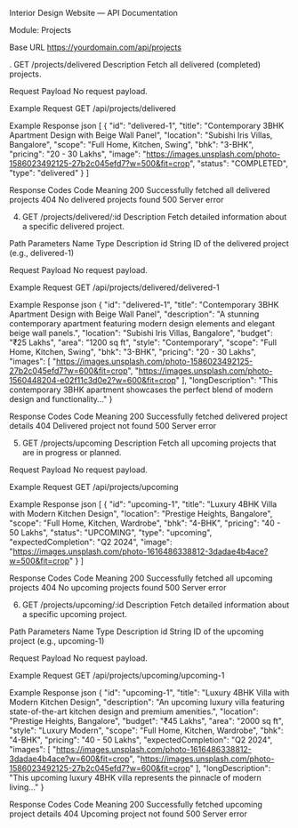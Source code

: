 Interior Design Website — API Documentation

Module: Projects

Base URL
https://yourdomain.com/api/projects


. GET /projects/delivered
Description
Fetch all delivered (completed) projects.

Request Payload
No request payload.

Example Request
GET /api/projects/delivered


Example Response
json
[
  {
    "id": "delivered-1",
    "title": "Contemporary 3BHK Apartment Design with Beige Wall Panel",
    "location": "Subishi Iris Villas, Bangalore",
    "scope": "Full Home, Kitchen, Swing",
    "bhk": "3-BHK",
    "pricing": "20 - 30 Lakhs",
    "image": "https://images.unsplash.com/photo-1586023492125-27b2c045efd7?w=500&fit=crop",
    "status": "COMPLETED",
    "type": "delivered"
  }
]


Response Codes
Code	   Meaning
200	     Successfully fetched all delivered projects
404	     No delivered projects found
500	     Server error






4. GET /projects/delivered/:id
Description
Fetch detailed information about a specific delivered project.

Path Parameters
Name	Type		Description
id	    String		ID of the delivered project (e.g., delivered-1)

Request Payload
No request payload.

Example Request
GET /api/projects/delivered/delivered-1


Example Response
json
{
  "id": "delivered-1",
  "title": "Contemporary 3BHK Apartment Design with Beige Wall Panel",
  "description": "A stunning contemporary apartment featuring modern design elements and elegant beige wall panels.",
  "location": "Subishi Iris Villas, Bangalore",
  "budget": "₹25 Lakhs",
  "area": "1200 sq ft",
  "style": "Contemporary",
  "scope": "Full Home, Kitchen, Swing",
  "bhk": "3-BHK",
  "pricing": "20 - 30 Lakhs",
  "images": [
    "https://images.unsplash.com/photo-1586023492125-27b2c045efd7?w=600&fit=crop",
    "https://images.unsplash.com/photo-1560448204-e02f11c3d0e2?w=600&fit=crop"
  ],
  "longDescription": "This contemporary 3BHK apartment showcases the perfect blend of modern design and functionality..."
}


Response Codes
Code	   Meaning
200	     Successfully fetched delivered project details
404	     Delivered project not found
500	     Server error








5. GET /projects/upcoming
Description
Fetch all upcoming projects that are in progress or planned.

Request Payload
No request payload.

Example Request
GET /api/projects/upcoming


Example Response
json
[
  {
    "id": "upcoming-1",
    "title": "Luxury 4BHK Villa with Modern Kitchen Design",
    "location": "Prestige Heights, Bangalore",
    "scope": "Full Home, Kitchen, Wardrobe",
    "bhk": "4-BHK",
    "pricing": "40 - 50 Lakhs",
    "status": "UPCOMING",
    "type": "upcoming",
    "expectedCompletion": "Q2 2024",
    "image": "https://images.unsplash.com/photo-1616486338812-3dadae4b4ace?w=500&fit=crop"
  }
]


Response Codes
Code	   Meaning
200	     Successfully fetched all upcoming projects
404	     No upcoming projects found
500	     Server error










6. GET /projects/upcoming/:id
Description
Fetch detailed information about a specific upcoming project.

Path Parameters
Name	Type		    Description
id	    String	        ID of the upcoming project (e.g., upcoming-1)

Request Payload
No request payload.

Example Request
GET /api/projects/upcoming/upcoming-1

Example Response
json
{
  "id": "upcoming-1",
  "title": "Luxury 4BHK Villa with Modern Kitchen Design",
  "description": "An upcoming luxury villa featuring state-of-the-art kitchen design and premium amenities.",
  "location": "Prestige Heights, Bangalore",
  "budget": "₹45 Lakhs",
  "area": "2000 sq ft",
  "style": "Luxury Modern",
  "scope": "Full Home, Kitchen, Wardrobe",
  "bhk": "4-BHK",
  "pricing": "40 - 50 Lakhs",
  "expectedCompletion": "Q2 2024",
  "images": [
    "https://images.unsplash.com/photo-1616486338812-3dadae4b4ace?w=600&fit=crop",
    "https://images.unsplash.com/photo-1586023492125-27b2c045efd7?w=600&fit=crop"
  ],
  "longDescription": "This upcoming luxury 4BHK villa represents the pinnacle of modern living..."
}


Response Codes
Code	   Meaning
200	     Successfully fetched upcoming project details
404	     Upcoming project not found
500	     Server error

